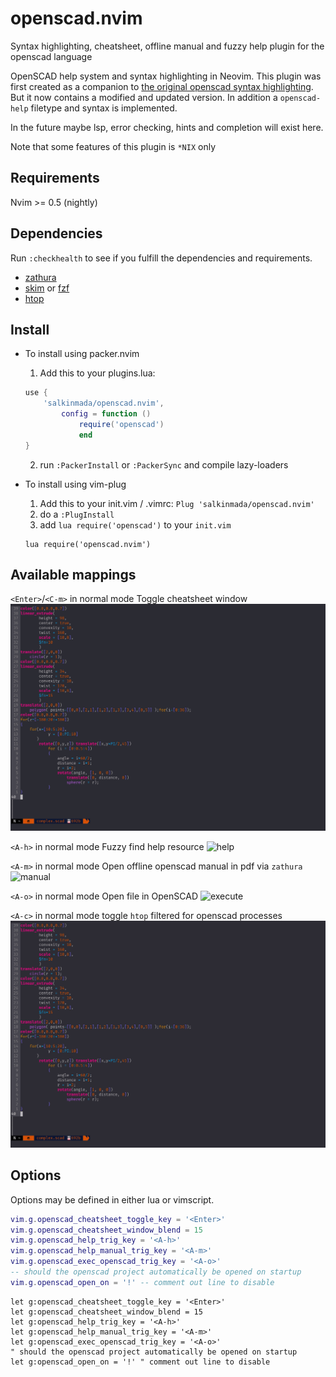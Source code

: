 # openscad.nvim

Syntax highlighting, cheatsheet, offline manual and fuzzy help plugin for the openscad language

OpenSCAD help system and syntax highlighting in Neovim.
This plugin was first created as a companion to [the original openscad syntax highlighting](https://github.com/sirtaj/vim-openscad).
But it now contains a modified and updated version. In addition a `openscad-help` filetype and syntax is implemented.

In the future maybe lsp, error checking, hints and completion will exist here. 

Note that some features of this plugin is `*NIX` only

## Requirements

Nvim >= 0.5 (nightly)

## Dependencies

Run `:checkhealth` to see if you fulfill the dependencies and requirements.

- [zathura](https://github.com/pwmt/zathura)
- [skim](https://github/lotabout/skim.vim) or [fzf](https://github.com/junegunn/fzf.vim)
- [htop](https://htop.dev)

## Install

* To install using packer.nvim
    1. Add this to your plugins.lua:
    ```lua
    use {
        'salkinmada/openscad.nvim',
            config = function ()
                require('openscad')
                end
    }
    ```
    2. run `:PackerInstall` or `:PackerSync` and compile lazy-loaders

* To install using vim-plug
    1. Add this to your init.vim / .vimrc:
    `Plug 'salkinmada/openscad.nvim'`
    2. do a `:PlugInstall`
    3. add `lua require('openscad')` to your `init.vim`
    ```vimscript
    lua require('openscad.nvim')
    ```

## Available mappings

`<Enter>`/`<C-m>` in normal mode
Toggle cheatsheet window
![cheatsheet](./assets/cheatsheet.gif)

`<A-h>` in normal mode
Fuzzy find help resource
![help](./assets/help.gif)

`<A-m>` in normal mode
Open offline openscad manual in pdf via `zathura`
![manual](./assets/manual.gif)

`<A-o>` in normal mode
Open file in OpenSCAD
![execute](./assets/execute.gif)

`<A-c>` in normal mode
toggle `htop` filtered for openscad processes
![execute](./assets/htop.gif)

## Options

Options may be defined in either lua or vimscript.
```lua
vim.g.openscad_cheatsheet_toggle_key = '<Enter>'
vim.g.openscad_cheatsheet_window_blend = 15
vim.g.openscad_help_trig_key = '<A-h>'
vim.g.openscad_help_manual_trig_key = '<A-m>'
vim.g.openscad_exec_openscad_trig_key = '<A-o>'
-- should the openscad project automatically be opened on startup
vim.g.openscad_open_on = '!' -- comment out line to disable
```
```vim
let g:openscad_cheatsheet_toggle_key = '<Enter>'
let g:openscad_cheatsheet_window_blend = 15
let g:openscad_help_trig_key = '<A-h>'
let g:openscad_help_manual_trig_key = '<A-m>'
let g:openscad_exec_openscad_trig_key = '<A-o>'
" should the openscad project automatically be opened on startup
let g:openscad_open_on = '!' " comment out line to disable
```
